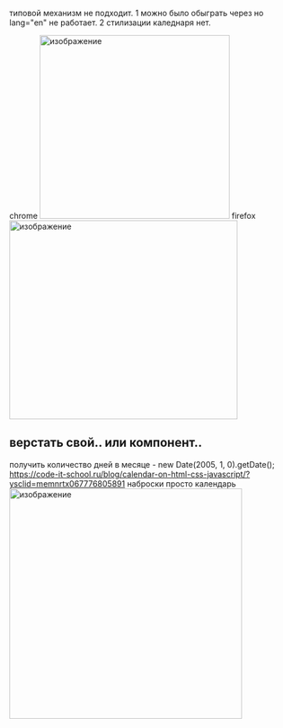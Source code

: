 типовой механизм не подходит.
1 можно было обыграть через но lang="en" не работает.
2 стилизации каледнаря нет.

chrome <img width="338" height="326" alt="изображение" src="https://github.com/user-attachments/assets/143896de-9802-4863-8f04-1746acbc7226" />
firefox <img width="406" height="353" alt="изображение" src="https://github.com/user-attachments/assets/e480a70c-1a5a-4c9a-b0a4-8c5425cdc296" />

верстать свой.. или компонент..
--
  получить количество дней в месяце - new Date(2005, 1, 0).getDate();
  https://code-it-school.ru/blog/calendar-on-html-css-javascript/?ysclid=memnrtx067776805891 наброски просто календарь <img width="414" height="409" alt="изображение" src="https://github.com/user-attachments/assets/ecb9d433-a777-4b20-a84e-5f1e88690012" />

